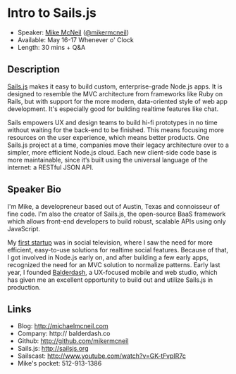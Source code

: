 # Intro to Sails.js

+ Speaker: <a href="linkedin.com/in/mikermcneil">Mike McNeil</a> (<a href="https://twitter.com/mikermcneil">@mikermcneil</a>)
+ Available: May 16-17 Whenever o' Clock
+ Length: 30 mins + Q&A

## Description

<a href="http://sailsjs.com">Sails.js</a> makes it easy to build custom, enterprise-grade Node.js apps. It is designed to resemble the MVC architecture from frameworks like Ruby on Rails, but with support for the more modern, data-oriented style of web app development. It's especially good for building realtime features like chat.

Sails empowers UX and design teams to build hi-fi prototypes in no time without waiting for the back-end to be finished.  This means focusing more resources on the user experience, which means better products. One Sails.js project at a time, companies move their legacy architecture over to a simpler, more efficient Node.js cloud. Each new client-side code base is more maintainable, since it’s built using the universal language of the internet: a RESTful JSON API.


## Speaker Bio
I'm Mike, a developreneur based out of Austin, Texas and connoisseur of fine code.  I'm also the creator of Sails.js, the open-source BaaS framework which allows front-end developers to build robust, scalable APIs using only JavaScript.

My <a href="http://www.sencha.com/apps/blinktop/">first startup</a> was in social television, where I saw the need for more efficient, easy-to-use solutions for realtime social features.  Because of that, I got involved in Node.js early on, and after building a few early apps, recognized the need for an MVC solution to normalize patterns.  Early last year, I founded <a href="http://balderdash.co">Balderdash</a>, a UX-focused mobile and web studio, which has given me an excellent opportunity to build out and utilize Sails.js in production.

## Links

+ Blog: http://michaelmcneil.com
+ Company: http:// balderdash.co
+ Github: http://github.com/mikermcneil
+ Sails.js: http://sailsjs.org
+ Sailscast: http://www.youtube.com/watch?v=GK-tFvpIR7c
+ Mike's pocket: 512-913-1386



<!--How To Submit A Proposal
========================

Speaker proposals are handled through Github pull requests. Follow the instructions below to submit a talk:

* Create a **Github account** if you don't have one already
* **Fork this repository**
* **Create and commit a .MD file** in this directory named after the talk title and your name. For example, if your talk is called "Intro To Node.js" and your name is John Doe, name the file **intro-to-nodejs_john-doe.md**
* When you're ready, **submit a pull request**
* **Wait patiently** and nicely for us to contact you. We will respond to everyone who submits a proposal even if it's just to say "Thanks but no thanks".


What should be in the proposal?
-------------------------------

Every proposal should have, at minimum, the following information: 

* Your Name
* Your Availability (what days/times you are able to do this presentation)
* Presentation Title
* Presentation Description
* Presentation Duration (in minutes/hours/days)

To make this easier, I've created a template you can copy and modify. See [proposal-template_troy-howard.md](https://github.com/nodepdx/nodepdx.github.com/blob/master/proposals/proposal-template_troy-howard.md) in this directory.

### Bio

If you'd like to add in a **personal bio** or other details like links to your **blog**, **open source projects**, **company**, or what have you, that's completely up to you. Whatever floats your boat. Bios are nice!  :)


### Related Artifacts

If you have any other artifacts that relate to your presentation, like slide decks, code samples, videos, etc, make a directory named the same as your presentation.md and put the files in there. For example, if my proposal was saved in **~/proposals/intro-to-nodejs_john-doe.md**, place the example code in **~/proposals/intro-to-nodejs_john-doe/example-code.js** 


### Contact Info

Also, please make sure we have a way to contact you! Many Github accounts have an e-mail address on them, but you might not have that set up in your profile. If we accept your talk, we'll need to let you know. 


What are we looking for?
------------------------

We're looking for anything related to **JavaScript**, not limited to just Node.js. It can be Node.js, UX Flow & UI Magic, JavaScript Practices, Patterns or how to fly a spaceship with JavaScript or build a giant robot run by Node.js or something. It's all possible, with the core idea of JavaScript driven technology.

This year the conference will have two tracks, one of which is **software** focused, and the other **hardware** focused. We'd love some proposals for **hands-on hardware projects** that **engage the audience** in building and coding for hardware devices. The same holds true for software topics; the more interactive the better.

We're also open to suggestions for unconference topics & especially **hardware hacking**. This isn't an "experts only" situation. For example, suppose you really want to hack and talk about Arduinos but don't have a presentation, maybe just some questions or experiences to share? We can set aside a 30 minute block of time where we just dedicate a room to that topic. Anyone can show up who wants to discuss the topic. We're flexible!

We're looking forward to hearing about your awesome ideas!


Thanks,

The NodePDX Crew
-->
